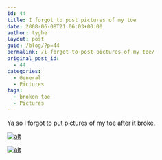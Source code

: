```yaml
---
id: 44
title: I forgot to post pictures of my toe
date: 2008-06-08T21:06:03+00:00
author: tyghe
layout: post
guid: /blog/?p=44
permalink: /i-forgot-to-post-pictures-of-my-toe/
original_post_id:
  - 44
categories:
  - General
  - Pictures
tags:
  - broken toe
  - Pictures
---
```

Ya so I forgot to put pictures of my toe after it broke.

[![alt](http://lh6.ggpht.com/vallardt/SEycY95eYlI/AAAAAAAAAVc/VfOwzF8JLFg/s144/IMGP5266.JPG)](http://picasaweb.google.com/vallardt/Random/photo#5209710821707244114)

[![alt](http://lh5.ggpht.com/vallardt/SEycZpoC7wI/AAAAAAAAAVk/uwNagkhGj4c/s144/IMGP5267.JPG)](http://picasaweb.google.com/vallardt/Random/photo#5209710833445302018)
